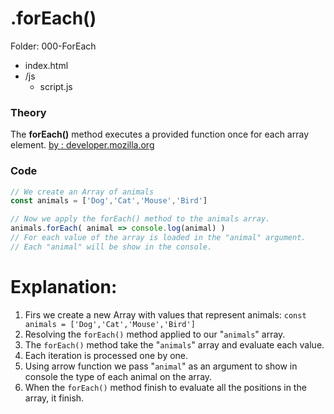 #  .forEach()
Folder: 000-ForEach
- index.html
- /js
  - script.js


### Theory
The **forEach()** method executes a provided function once for each array element.
[by : developer.mozilla.org](https://developer.mozilla.org/en-US/docs/Web/JavaScript/Reference/Global_Objects/Array/forEach)


### Code
```javascript
// We create an Array of animals
const animals = ['Dog','Cat','Mouse','Bird']

// Now we apply the forEach() method to the animals array.
animals.forEach( animal => console.log(animal) )
// For each value of the array is loaded in the "animal" argument.
// Each "animal" will be show in the console.
```

# Explanation:

1. Firs we create a new Array with values that represent animals: `const animals = ['Dog','Cat','Mouse','Bird']`
2. Resolving the `forEach()` method applied to our "`animals`" array.
3. The `forEach()` method take the "`animals`" array and evaluate each value.
4. Each iteration is processed one by one.
5. Using arrow function we pass "`animal`" as an argument to show in console the type of each animal on the array.
6. When the `forEach()` method finish to evaluate all the positions in the array, it finish.